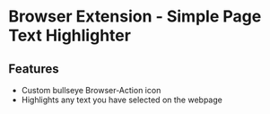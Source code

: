 # Browser Extension - Simple Page Text Highlighter

## Features

- Custom bullseye Browser-Action icon
- Highlights any text you have selected on the webpage
